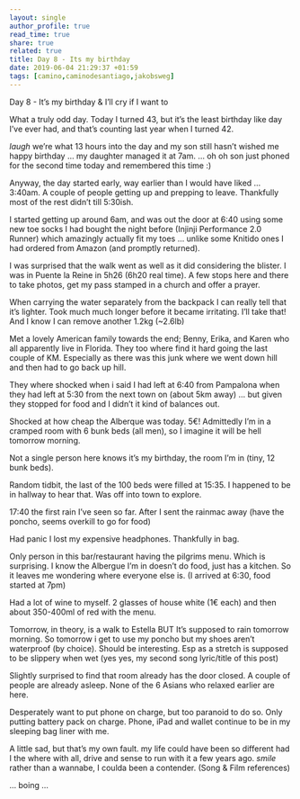 ```yaml
---
layout: single
author_profile: true
read_time: true
share: true
related: true
title: Day 8 - Its my birthday
date: 2019-06-04 21:29:37 +01:59
tags: [camino,caminodesantiago,jakobsweg]
---
```


Day 8 - It’s my birthday & I’ll cry if I want to

What a truly odd day. Today I turned 43, but it’s the least birthday like day I’ve ever had, and that’s counting last year when I turned 42.  

*laugh* we’re what 13 hours into the day and my son still hasn’t wished me happy birthday … my daughter managed it at 7am. … oh oh son just phoned for the second time today and remembered this time :)

Anyway, the day started early, way earlier than I would have liked … 3:40am. A couple of people getting up and prepping to leave. Thankfully most of the rest didn’t till 5:30ish. 

I started getting up around 6am, and was out the door at 6:40 using some new toe socks I had bought the night before (Injinji Performance 2.0 Runner) which amazingly actually fit my toes … unlike some Knitido ones I had ordered from Amazon (and promptly returned).

I was surprised that the walk went as well as it did considering the blister. I was in Puente la Reine in 5h26 (6h20 real time). A few stops here and there to take photos, get my pass stamped in a church and offer a prayer.

When carrying the water separately from the backpack I can really tell that it’s lighter. Took much much longer before it became irritating. I’ll take that! And I know I can remove another 1.2kg (~2.6lb)

Met a lovely American family towards the end; Benny, Erika, and Karen who all apparently live in Florida. They too where find it hard going the last couple of KM. Especially as there was this junk where we went down hill and then had to go back up hill.

They where shocked when i said I had left at 6:40 from Pampalona when they had left at 5:30 from the next town on (about 5km away) … but given they stopped for food and I didn’t it kind of balances out.

Shocked at how cheap the Alberque was today. 5€! Admittedly I’m in a cramped room with 6 bunk beds (all men), so I imagine it will be hell tomorrow morning.

Not a single person here knows it’s my birthday, the room I’m in (tiny, 12  bunk beds).

Random tidbit, the last of the 100 beds were filled at 15:35. I happened to be in hallway to hear that. Was off into town to explore.

17:40 the first rain I’ve seen so far. After I sent the rainmac away (have the poncho, seems overkill to go for food)

Had panic I lost my expensive headphones. Thankfully in bag.

Only person in this bar/restaurant having the pilgrims menu. Which is surprising. I know the Albergue I’m in doesn’t do food, just has a kitchen. So it leaves me wondering where everyone else is. (I arrived at 6:30, food started at 7pm)

Had a lot of wine to myself. 2 glasses of house white (1€ each) and then about 350-400ml of red with the menu.

Tomorrow, in theory, is a walk to Estella BUT It’s supposed to rain tomorrow morning. So tomorrow i get to use my poncho but my shoes aren’t waterproof (by choice). Should be interesting. Esp as a stretch is supposed to be slippery when wet (yes yes, my second song lyric/title of this post)

Slightly surprised to find that room already has the door closed. A couple of people are already asleep. None of the 6 Asians who relaxed earlier are here.

Desperately want to put phone on charge, but too paranoid to do so. Only putting battery pack on charge. Phone, iPad and wallet continue to be in my sleeping bag liner with me.

A little sad, but that’s my own fault. my life could have been so different had I the where with all, drive and sense to run with it a few years ago.  *smile* rather than a wannabe, I coulda been a contender. (Song & Film references)

… boing …

